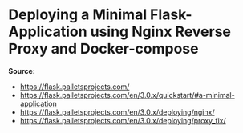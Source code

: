 # Deploying a Minimal Flask-Application using Nginx Reverse Proxy and Docker-compose

**Source:**
- https://flask.palletsprojects.com/
- https://flask.palletsprojects.com/en/3.0.x/quickstart/#a-minimal-application
- https://flask.palletsprojects.com/en/3.0.x/deploying/nginx/
- https://flask.palletsprojects.com/en/3.0.x/deploying/proxy_fix/

